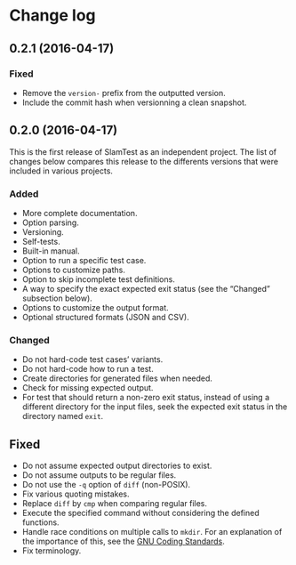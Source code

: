 # Change log
## 0.2.1 (2016-04-17)
### Fixed
* Remove the `version-` prefix from the outputted version.
* Include the commit hash when versionning a clean snapshot.

## 0.2.0 (2016-04-17)
This is the first release of SlamTest as an independent project. The list of
changes below compares this release to the differents versions that were
included in various projects.

### Added
* More complete documentation.
* Option parsing.
* Versioning.
* Self-tests.
* Built-in manual.
* Option to run a specific test case.
* Options to customize paths.
* Option to skip incomplete test definitions.
* A way to specify the exact expected exit status (see the “Changed” subsection
  below).
* Options to customize the output format.
* Optional structured formats (JSON and CSV).

### Changed
* Do not hard-code test cases’ variants.
* Do not hard-code how to run a test.
* Create directories for generated files when needed.
* Check for missing expected output.
* For test that should return a non-zero exit status, instead of using a
  different directory for the input files, seek the expected exit status in the
  directory named `exit`.

## Fixed
* Do not assume expected output directories to exist.
* Do not assume outputs to be regular files.
* Do not use the `-q` option of `diff` (non-POSIX).
* Fix various quoting mistakes.
* Replace `diff` by `cmp` when comparing regular files.
* Execute the specified command without considering the defined functions.
* Handle race conditions on multiple calls to `mkdir`. For an explanation of the
  importance of this, see the [GNU Coding Standards](http://bit.ly/1VeuAUJ).
* Fix terminology.
